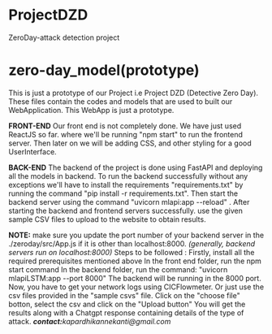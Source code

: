 # ProjectDZD
ZeroDay-attack detection project
# zero-day_model(prototype)
This is just a prototype of our Project i.e Project DZD (Detective Zero Day).
These files contain the codes and models that are used to built our WebApplication.
This WebApp is just a prototype.

**FRONT-END**
Our front end is not completely done.
We have just used ReactJS so far. 
where we'll be running "npm start" to run the frontend server. 
Then later on we will be adding CSS, and other styling for a good UserInterface.

**BACK-END**
The backend of the project is done using FastAPI and deploying all the models in backend.
To run the backend successfully without any exceptions we'll have to install the requirements "requirements.txt" by running the command "pip install -r requirements.txt". 
Then start the backend server using the command "uvicorn mlapi:app --reload" .
After starting the backend and frontend servers successfully. use the given sample CSV files to upload to the website to obtain results.

**NOTE:** make sure you update the port number of your backend server in the ./zeroday/src/App.js if it is other than localhost:8000. _(generally, backend servers run on localhost:8000)_
Steps to be followed :
 Firstly, install all the required prerequisites mentioned above
    In the front end folder, run the npm start command
    In the backend folder, run the command: "uvicorn mlapiLSTM:app --port 8000"
    The backend will be running in the 8000 port.
    Now, you have to get your network logs using CICFlowmeter.
    Or just use the csv files provided in the "sample csvs" file.
    Click on the "choose file" botton, select the csv and click on the "Upload button"
    You will get the results along with a Chatgpt response containing details of the type of attack.
 **_contact:_**_kapardhikannekanti@gmail.com_
